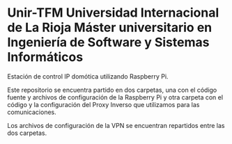 # Unir-TFM Universidad Internacional de La Rioja                                                   Máster universitario en Ingeniería de Software y Sistemas Informáticos
Estación de control IP domótica utilizando Raspberry Pi.

Este repositorio se encuentra partido en dos carpetas, una con el código fuente y archivos de configuración de la Raspberry Pi y otra carpeta con el código y la configuración del Proxy Inverso que utilizamos para las comunicaciones.

Los archivos de configuración de la VPN se encuentran repartidos entre las dos carpetas.
